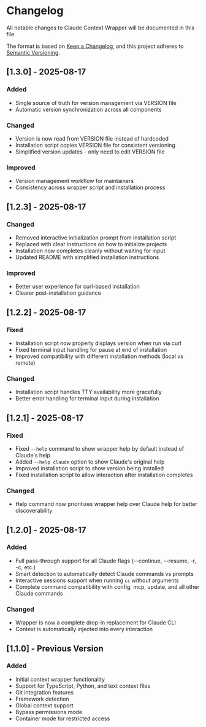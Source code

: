 # Changelog

All notable changes to Claude Context Wrapper will be documented in this file.

The format is based on [Keep a Changelog](https://keepachangelog.com/en/1.0.0/),
and this project adheres to [Semantic Versioning](https://semver.org/spec/v2.0.0.html).

## [1.3.0] - 2025-08-17

### Added
- Single source of truth for version management via VERSION file
- Automatic version synchronization across all components

### Changed
- Version is now read from VERSION file instead of hardcoded
- Installation script copies VERSION file for consistent versioning
- Simplified version updates - only need to edit VERSION file

### Improved
- Version management workflow for maintainers
- Consistency across wrapper script and installation process

## [1.2.3] - 2025-08-17

### Changed
- Removed interactive initialization prompt from installation script
- Replaced with clear instructions on how to initialize projects
- Installation now completes cleanly without waiting for input
- Updated README with simplified installation instructions

### Improved
- Better user experience for curl-based installation
- Clearer post-installation guidance

## [1.2.2] - 2025-08-17

### Fixed
- Installation script now properly displays version when run via curl
- Fixed terminal input handling for pause at end of installation
- Improved compatibility with different installation methods (local vs remote)

### Changed
- Installation script handles TTY availability more gracefully
- Better error handling for terminal input during installation

## [1.2.1] - 2025-08-17

### Fixed
- Fixed `--help` command to show wrapper help by default instead of Claude's help
- Added `--help claude` option to show Claude's original help
- Improved installation script to show version being installed
- Fixed installation script to allow interaction after installation completes

### Changed
- Help command now prioritizes wrapper help over Claude help for better discoverability

## [1.2.0] - 2025-08-17

### Added
- Full pass-through support for all Claude flags (--continue, --resume, -r, -c, etc.)
- Smart detection to automatically detect Claude commands vs prompts
- Interactive sessions support when running `cc` without arguments
- Complete command compatibility with config, mcp, update, and all other Claude commands

### Changed
- Wrapper is now a complete drop-in replacement for Claude CLI
- Context is automatically injected into every interaction

## [1.1.0] - Previous Version

### Added
- Initial context wrapper functionality
- Support for TypeScript, Python, and text context files
- Git integration features
- Framework detection
- Global context support
- Bypass permissions mode
- Container mode for restricted access